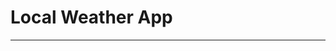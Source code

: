 # Local Weather App
-------------------------------------------------------------------------------------------
